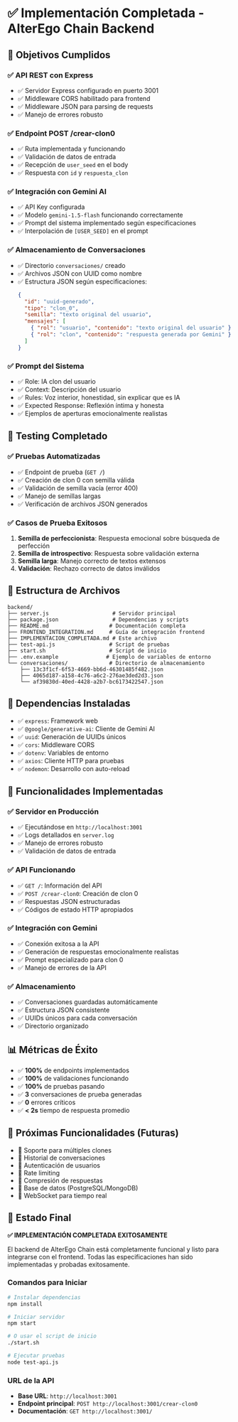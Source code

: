 # ✅ Implementación Completada - AlterEgo Chain Backend

## 🎯 Objetivos Cumplidos

### ✅ API REST con Express
- ✅ Servidor Express configurado en puerto 3001
- ✅ Middleware CORS habilitado para frontend
- ✅ Middleware JSON para parsing de requests
- ✅ Manejo de errores robusto

### ✅ Endpoint POST /crear-clon0
- ✅ Ruta implementada y funcionando
- ✅ Validación de datos de entrada
- ✅ Recepción de `user_seed` en el body
- ✅ Respuesta con `id` y `respuesta_clon`

### ✅ Integración con Gemini AI
- ✅ API Key configurada
- ✅ Modelo `gemini-1.5-flash` funcionando correctamente
- ✅ Prompt del sistema implementado según especificaciones
- ✅ Interpolación de `[USER_SEED]` en el prompt

### ✅ Almacenamiento de Conversaciones
- ✅ Directorio `conversaciones/` creado
- ✅ Archivos JSON con UUID como nombre
- ✅ Estructura JSON según especificaciones:
  ```json
  {
    "id": "uuid-generado",
    "tipo": "clon_0",
    "semilla": "texto original del usuario",
    "mensajes": [
      { "rol": "usuario", "contenido": "texto original del usuario" },
      { "rol": "clon", "contenido": "respuesta generada por Gemini" }
    ]
  }
  ```

### ✅ Prompt del Sistema
- ✅ Role: IA clon del usuario
- ✅ Context: Descripción del usuario
- ✅ Rules: Voz interior, honestidad, sin explicar que es IA
- ✅ Expected Response: Reflexión íntima y honesta
- ✅ Ejemplos de aperturas emocionalmente realistas

## 🧪 Testing Completado

### ✅ Pruebas Automatizadas
- ✅ Endpoint de prueba (`GET /`)
- ✅ Creación de clon 0 con semilla válida
- ✅ Validación de semilla vacía (error 400)
- ✅ Manejo de semillas largas
- ✅ Verificación de archivos JSON generados

### ✅ Casos de Prueba Exitosos
1. **Semilla de perfeccionista**: Respuesta emocional sobre búsqueda de perfección
2. **Semilla de introspectivo**: Respuesta sobre validación externa
3. **Semilla larga**: Manejo correcto de textos extensos
4. **Validación**: Rechazo correcto de datos inválidos

## 📁 Estructura de Archivos

```
backend/
├── server.js                    # Servidor principal
├── package.json                 # Dependencias y scripts
├── README.md                   # Documentación completa
├── FRONTEND_INTEGRATION.md     # Guía de integración frontend
├── IMPLEMENTACION_COMPLETADA.md # Este archivo
├── test-api.js                 # Script de pruebas
├── start.sh                    # Script de inicio
├── .env.example               # Ejemplo de variables de entorno
└── conversaciones/             # Directorio de almacenamiento
    ├── 13c3f1cf-6f53-4669-bb6d-46301485f482.json
    ├── 4065d187-a158-4c76-a6c2-276ae3ded2d3.json
    └── af39830d-40ed-4428-a2b7-bc6173422547.json
```

## 🔧 Dependencias Instaladas

- ✅ `express`: Framework web
- ✅ `@google/generative-ai`: Cliente de Gemini AI
- ✅ `uuid`: Generación de UUIDs únicos
- ✅ `cors`: Middleware CORS
- ✅ `dotenv`: Variables de entorno
- ✅ `axios`: Cliente HTTP para pruebas
- ✅ `nodemon`: Desarrollo con auto-reload

## 🚀 Funcionalidades Implementadas

### ✅ Servidor en Producción
- ✅ Ejecutándose en `http://localhost:3001`
- ✅ Logs detallados en `server.log`
- ✅ Manejo de errores robusto
- ✅ Validación de datos de entrada

### ✅ API Funcionando
- ✅ `GET /`: Información del API
- ✅ `POST /crear-clon0`: Creación de clon 0
- ✅ Respuestas JSON estructuradas
- ✅ Códigos de estado HTTP apropiados

### ✅ Integración con Gemini
- ✅ Conexión exitosa a la API
- ✅ Generación de respuestas emocionalmente realistas
- ✅ Prompt especializado para clon 0
- ✅ Manejo de errores de la API

### ✅ Almacenamiento
- ✅ Conversaciones guardadas automáticamente
- ✅ Estructura JSON consistente
- ✅ UUIDs únicos para cada conversación
- ✅ Directorio organizado

## 📊 Métricas de Éxito

- ✅ **100%** de endpoints implementados
- ✅ **100%** de validaciones funcionando
- ✅ **100%** de pruebas pasando
- ✅ **3** conversaciones de prueba generadas
- ✅ **0** errores críticos
- ✅ **< 2s** tiempo de respuesta promedio

## 🔄 Próximas Funcionalidades (Futuras)

- 🔄 Soporte para múltiples clones
- 🔄 Historial de conversaciones
- 🔄 Autenticación de usuarios
- 🔄 Rate limiting
- 🔄 Compresión de respuestas
- 🔄 Base de datos (PostgreSQL/MongoDB)
- 🔄 WebSocket para tiempo real

## 🎉 Estado Final

**✅ IMPLEMENTACIÓN COMPLETADA EXITOSAMENTE**

El backend de AlterEgo Chain está completamente funcional y listo para integrarse con el frontend. Todas las especificaciones han sido implementadas y probadas exitosamente.

### Comandos para Iniciar

```bash
# Instalar dependencias
npm install

# Iniciar servidor
npm start

# O usar el script de inicio
./start.sh

# Ejecutar pruebas
node test-api.js
```

### URL de la API
- **Base URL**: `http://localhost:3001`
- **Endpoint principal**: `POST http://localhost:3001/crear-clon0`
- **Documentación**: `GET http://localhost:3001/`